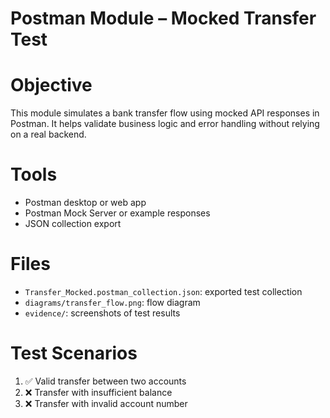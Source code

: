 # Postman Module – Mocked Transfer Test

# Objective

This module simulates a bank transfer flow using mocked API responses in Postman. It helps validate business logic and error handling without relying on a real backend.

# Tools

- Postman desktop or web app
- Postman Mock Server or example responses
- JSON collection export

# Files

- `Transfer_Mocked.postman_collection.json`: exported test collection
- `diagrams/transfer_flow.png`: flow diagram
- `evidence/`: screenshots of test results

# Test Scenarios

1. ✅ Valid transfer between two accounts
2. ❌ Transfer with insufficient balance
3. ❌ Transfer with invalid account number